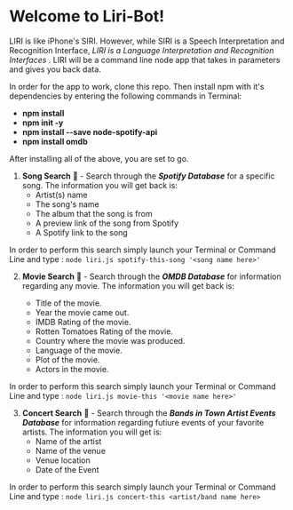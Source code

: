 # Welcome to Liri-Bot!

LIRI is like iPhone's SIRI. However, while SIRI is a Speech Interpretation and Recognition Interface, *LIRI is a Language Interpretation and Recognition Interfaces* . LIRI will be a command line node app that takes in parameters and gives you back data.

In order for the app to work, clone this repo. Then install npm with it's dependencies by entering the following commands in Terminal:  
- **npm install** <br>
- **npm init -y** <br>
- **npm install --save node-spotify-api** <br>
- **npm install omdb**


After installing all of the above, you are set to go.

1. __Song Search__ :musical_note: - Search through the ***Spotify Database*** for a specific song. The information you will get back is:
     * Artist(s) name
     * The song's name
     * The album that the song is from
     * A preview link of the song from Spotify
     * A Spotify link to the song

In order to perform this search simply launch your Terminal or Command Line and type :
    `node liri.js spotify-this-song '<song name here>'`

2. __Movie Search__ :movie_camera: - Search through the ***OMDB Database*** for information regarding any movie. The information you will get back is:

    * Title of the movie.
    * Year the movie came out.
    * IMDB Rating of the movie.
    * Rotten Tomatoes Rating of the movie.
    * Country where the movie was produced.
    * Language of the movie.
    * Plot of the movie.
    * Actors in the movie.

In order to perform this search simply launch your Terminal or Command Line and type :
    `node liri.js movie-this '<movie name here>'`


3. __Concert Search__ :microphone: - Search through the ***Bands in Town Artist Events Database*** for information regarding futiure events of your favorite artists. The information you will get is:
     * Name of the artist
     * Name of the venue
     * Venue location
     * Date of the Event

In order to perform this search simply launch your Terminal or Command Line and type :
    `node liri.js concert-this <artist/band name here>`

